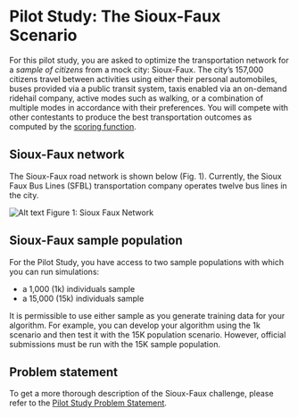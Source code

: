 # Pilot Study: The Sioux-Faux Scenario

For this pilot study, you are asked to optimize the transportation network for a *sample of citizens* from a mock city: Sioux-Faux. The city’s 157,000 citizens travel between activities using either their personal automobiles, buses provided via a public transit system, taxis enabled via an on-demand ridehail company, active modes such as walking, or a combination of multiple modes in accordance with their preferences. You will compete with other contestants to produce the best transportation outcomes as computed by the [scoring function](https://github.com/vgolfier/Uber-Prize-Starter-Kit/blob/master/docs/Understanding_the_outputs_and_the%20scoring_function.md).

## Sioux-Faux network
The Sioux-Faux road network is shown below (Fig. 1). Currently, the Sioux Faux Bus Lines (SFBL) transportation company operates twelve bus lines in the city.

![Alt text](https://github.com/vgolfier/Uber-Prize-Starter-Kit/blob/master/Images/sf_route_guide.png)
Figure 1: Sioux Faux Network

## Sioux-Faux sample population
For the Pilot Study, you have access to two sample populations with which you can run simulations:
* a 1,000 (1k) individuals sample
* a 15,000 (15k) individuals sample

It is permissible to use either sample as you generate training data for your algorithm. For example, you can develop your algorithm using the 1k scenario and then test it with the 15K population scenario. However, official submissions must be run with the 15K sample population.

## Problem statement 
To get a more thorough description of the Sioux-Faux challenge, please refer to the [Pilot Study Problem Statement](https://github.com/vgolfier/Uber-Prize-Starter-Kit/blob/master/docs/Problem_Statement_Pilot_Study.pdf).

